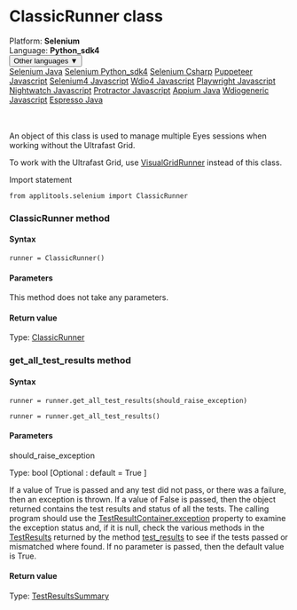 # ClassicRunner class
<div class='platform-bar-container-div'><div class='platform-bar-div'>Platform:  <b> Selenium</b>
</div><div class='platform-bar-div'>Language: <b>Python_sdk4</b></div><div class='dropdown-button-container-div'><button class='sdk-language-dropdown-button'>Other languages ▼</button><div class='dropdown-content'>
<a href='../../selenium/java/classicrunner'>Selenium Java</a>
<a href='../../selenium/python_sdk4/classicrunner'>Selenium Python_sdk4</a>
<a href='../../selenium/csharp/classicrunner'>Selenium Csharp</a>
<a href='../../puppeteer/javascript/classicrunner'>Puppeteer Javascript</a>
<a href='../../selenium4/javascript/classicrunner'>Selenium4 Javascript</a>
<a href='../../wdio4/javascript/classicrunner'>Wdio4 Javascript</a>
<a href='../../playwright/javascript/classicrunner'>Playwright Javascript</a>
<a href='../../nightwatch/javascript/classicrunner'>Nightwatch Javascript</a>
<a href='../../protractor/javascript/classicrunner'>Protractor Javascript</a>
<a href='../../appium/java/classicrunner'>Appium Java</a>
<a href='../../wdiogeneric/javascript/classicrunner'>Wdiogeneric Javascript</a>
<a href='../../espresso/java/classicrunner'>Espresso Java</a>
</div></div><br /><br /></div>




An object of this class is used to manage multiple Eyes sessions when working without the Ultrafast Grid.

To work with the Ultrafast Grid, use [VisualGridRunner](./visualgridrunner) instead of this class.

Import statement

    from applitools.selenium import ClassicRunner
    	



### ClassicRunner method
#### Syntax


    runner = ClassicRunner()
    

#### Parameters

This method does not take any parameters.

#### Return value

Type:  [ClassicRunner](./classicrunner)


### get_all_test_results method
#### Syntax


    runner = runner.get_all_test_results(should_raise_exception)
    
    runner = runner.get_all_test_results()
    

#### Parameters

should_raise_exception

Type: bool \[Optional : default = True \]

If a value of True is passed and any test did not pass, or there was a failure, then an exception is thrown. If a value of False is passed, then the object returned contains the test results and status of all the tests. The calling program should use the [TestResultContainer.exception](#exception-property) property to examine the exception status and, if it is null, check the various methods in the [TestResults](./testresults) returned by the method [test_results](./testresultcontainer#test_results-property) to see if the tests passed or mismatched where found. If no parameter is passed, then the default value is True.

#### Return value

Type:  [TestResultsSummary](./testresultssummary)
